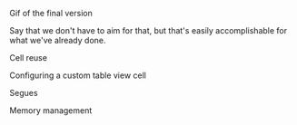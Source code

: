 

Gif of the final version

Say that we don't have to aim for that, but that's easily accomplishable for what we've already done.


Cell reuse

Configuring a custom table view cell

Segues

Memory management
